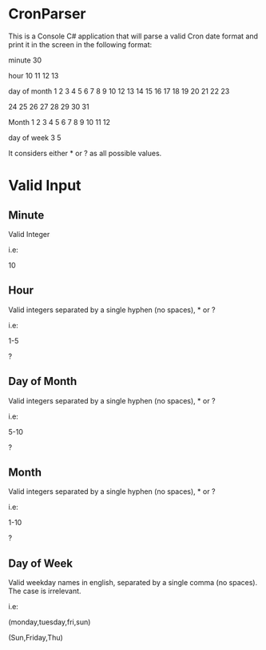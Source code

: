 # CronParser

This is a Console C# application that will parse a valid Cron date format and print it in the screen in the following format:

minute 30

hour 10 11 12 13

day of month 1 2 3 4 5 6 7 8 9 10 12 13 14 15 16 17 18 19 20 21 22 23

24 25 26 27 28 29 30 31

Month 1 2 3 4 5 6 7 8 9 10 11 12

day of week 3 5

It considers either * or ? as all possible values.

# Valid Input

## Minute
Valid Integer

i.e: 

10

## Hour
Valid integers separated by a single hyphen (no spaces), * or ?

i.e: 

1-5

?

## Day of Month
Valid integers separated by a single hyphen (no spaces), * or ?

i.e: 

5-10

?


## Month
Valid integers separated by a single hyphen (no spaces), * or ?

i.e: 

1-10

?



## Day of Week
Valid weekday names in english, separated by a single comma (no spaces). The case is irrelevant.

i.e: 

(monday,tuesday,fri,sun)

(Sun,Friday,Thu)
